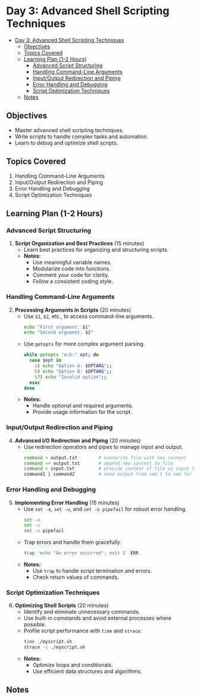 # Day 3: Advanced Shell Scripting Techniques

- [Day 3: Advanced Shell Scripting Techniques](#day-3-advanced-shell-scripting-techniques)
  - [Objectives](#objectives)
  - [Topics Covered](#topics-covered)
  - [Learning Plan (1-2 Hours)](#learning-plan-1-2-hours)
    - [Advanced Script Structuring](#advanced-script-structuring)
    - [Handling Command-Line Arguments](#handling-command-line-arguments)
    - [Input/Output Redirection and Piping](#inputoutput-redirection-and-piping)
    - [Error Handling and Debugging](#error-handling-and-debugging)
    - [Script Optimization Techniques](#script-optimization-techniques)
  - [Notes](#notes)

## Objectives
- Master advanced shell scripting techniques.
- Write scripts to handle complex tasks and automation.
- Learn to debug and optimize shell scripts.

## Topics Covered
1. Handling Command-Line Arguments
2. Input/Output Redirection and Piping
3. Error Handling and Debugging
4. Script Optimization Techniques

## Learning Plan (1-2 Hours)

### Advanced Script Structuring
1. **Script Organization and Best Practices** (15 minutes)
    - Learn best practices for organizing and structuring scripts.
    - **Notes:**
        - Use meaningful variable names.
        - Modularize code into functions.
        - Comment your code for clarity.
        - Follow a consistent coding style.

### Handling Command-Line Arguments
2. **Processing Arguments in Scripts** (20 minutes)
    - Use `$1`, `$2`, etc., to access command-line arguments.
        ```sh
        echo "First argument: $1"
        echo "Second argument: $2"
        ```
    - Use `getopts` for more complex argument parsing.
        ```sh
        while getopts "a:b:" opt; do
          case $opt in
            a) echo "Option A: $OPTARG";;
            b) echo "Option B: $OPTARG";;
            \?) echo "Invalid option";;
          esac
        done
        ```
    - **Notes:**
        - Handle optional and required arguments.
        - Provide usage information for the script.

### Input/Output Redirection and Piping
4. **Advanced I/O Redirection and Piping** (20 minutes)
    - Use redirection operators and pipes to manage input and output.
        ```sh
        command > output.txt        # overwrite file with new content
        command >> output.txt       # append new content to file
        command < input.txt         # provide content of file as input for command
        command1 | command2         # send output from cmd 1 to cmd for further processing
        ```
### Error Handling and Debugging
5. **Implementing Error Handling** (15 minutes)
    - Use `set -e`, `set -u`, and `set -o pipefail` for robust error handling.
        ```sh
        set -e              
        set -u              
        set -o pipefail     
        ```
    - Trap errors and handle them gracefully.
        ```sh
        trap 'echo "An error occurred"; exit 1' ERR
        ```
    - **Notes:**
        - Use `trap` to handle script termination and errors.
        - Check return values of commands.

### Script Optimization Techniques
6. **Optimizing Shell Scripts** (20 minutes)
    - Identify and eliminate unnecessary commands.
    - Use built-in commands and avoid external processes where possible.
    - Profile script performance with `time` and `strace`.
        ```sh
        time ./myscript.sh
        strace -c ./myscript.sh
        ```
    - **Notes:**
        - Optimize loops and conditionals.
        - Use efficient data structures and algorithms.

## Notes

